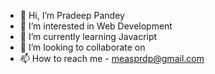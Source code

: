 - 👋 Hi, I’m Pradeep Pandey
- 👀 I’m interested in Web Development 
- 🌱 I’m currently learning Javacript
- 💞️ I’m looking to collaborate on 
- 📫 How to reach me - measprdp@gmail.com 
<!---
Pandeypradeep/Pandeypradeep is a ✨ special ✨ repository because its `README.md` (this file) appears on your GitHub profile.
You can click the Preview link to take a look at your changes.
--->
